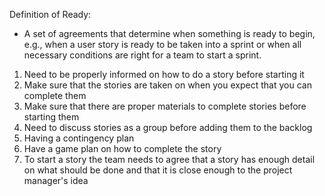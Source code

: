 Definition of Ready:
- A set of agreements that determine when something is ready to begin, e.g., when a user story is ready to be taken into a sprint or when all necessary conditions are right for a team to start a sprint.

1. Need to be properly informed on how to do a story before starting it
2. Make sure that the stories are taken on when you expect that you can complete them
3. Make sure that there are proper materials to complete stories before starting them
4. Need to discuss stories as a group before adding them to the backlog
5. Having a contingency plan
6. Have a game plan on how to complete the story
7. To start a story the team needs to agree that a story has enough detail on what should be done and that it is close enough to the project manager's idea
